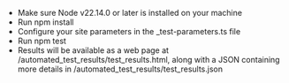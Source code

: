 * Make sure Node v22.14.0 or later is installed on your machine
* Run npm install
* Configure your site parameters in the _test-parameters.ts file
* Run npm test
* Results will be available as a web page at /automated_test_results/test_results.html,
  along with a JSON containing more details in /automated_test_results/test_results.json
